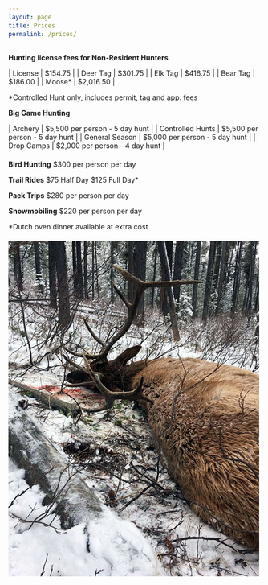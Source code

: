 ```yaml
---
layout: page
title: Prices
permalink: /prices/
---
```


**Hunting license fees for Non-Resident Hunters**

| License | $154.75 |
| Deer Tag | $301.75 |
| Elk Tag | $416.75 |
| Bear Tag | $186.00 |
| Moose* | $2,016.50 |

*Controlled Hunt only, includes permit, tag and app. fees

**Big Game Hunting**

| Archery | $5,500 per person - 5 day hunt |
| Controlled Hunts | $5,500 per person - 5 day hunt |
| General Season | $5,000 per person - 5 day hunt |
| Drop Camps | $2,000 per person - 4 day hunt |

<p style="margin-top: 20px;">
<strong>Bird Hunting</strong>
$300 per person per day
</p>

**Trail Rides**
$75 Half Day
$125 Full Day*

**Pack Trips**
$280 per person per day

**Snowmobiling**
$220 per person per day

*Dutch oven dinner available at extra cost

<p style="margin-top: 20px;">
  <img src="/images/elk_hunt3.jpg" alt="elk kill" />
</p>
